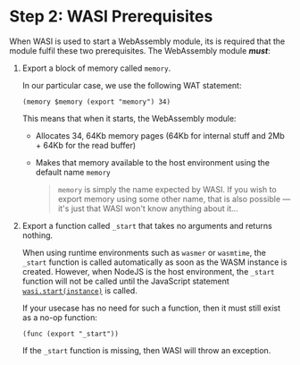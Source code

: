 # Step 2: WASI Prerequisites

When WASI is used to start a WebAssembly module, its is required that the module fulfil these two prerequisites.
The WebAssembly module ***must***:

1. Export a block of memory called `memory`.

   In our particular case, we use the following WAT statement:

   ```wat
   (memory $memory (export "memory") 34)
   ```

   This means that when it starts, the WebAssembly module:

   * Allocates 34, 64Kb memory pages (64Kb for internal stuff and 2Mb + 64Kb for the read buffer)
   * Makes that memory available to the host environment using the default name `memory`

      > `memory` is simply the name expected by WASI.
      > If you wish to export memory using some other name, that is also possible &mdash; it's just that WASI won't know anything about it...

2. Export a function called `_start` that takes no arguments and returns nothing.

   When using runtime environments such as `wasmer` or `wasmtime`, the `_start` function is called automatically as soon as the WASM instance is created.
   However, when NodeJS is the host environment, the `_start` function will not be called until the JavaScript statement [`wasi.start(instance)`](https://github.com/ChrisWhealy/wasm_sha256/blob/238bbc2cd5389bbd2d90bdc821a446b5994034f7/sha256sum.mjs#L30) is called.

   If your usecase has no need for such a function, then it must still exist as a no-op function:

   ```wat
   (func (export "_start"))
   ```

   If the `_start` function is missing, then WASI will throw an exception.
